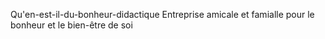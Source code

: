 Qu'en-est-il-du-bonheur-didactique
Entreprise amicale et famialle pour le bonheur et le bien-être de soi
